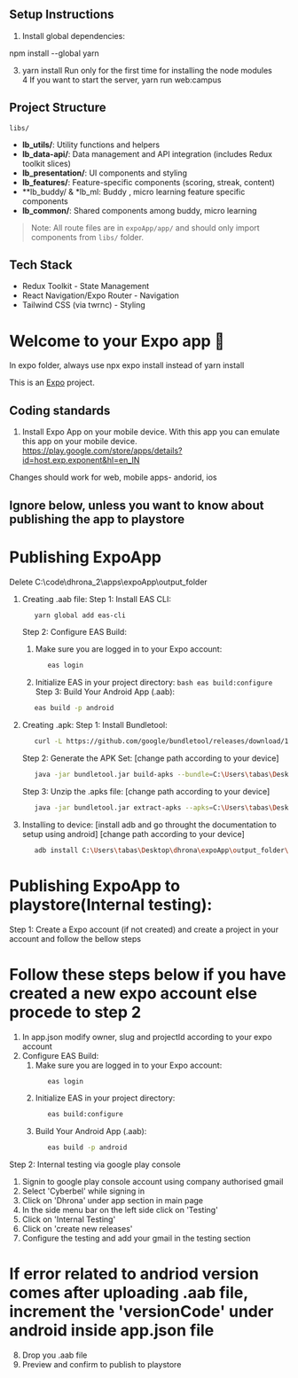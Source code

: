 
## Setup Instructions

1. Install global dependencies:

npm install --global yarn


3. yarn install   Run only for the first time for installing the node modules  
4  If you want to start the server,    yarn run web:campus


## Project Structure
```libs/```
- **lb_utils/**: Utility functions and helpers
- **lb_data-api/**: Data management and API integration (includes Redux toolkit slices) 
- **lb_presentation/**: UI components and styling
- **lb_features/**: Feature-specific components (scoring, streak, content)
- **lb_buddy/ & *lb_ml: Buddy ,  micro learning feature specific components
- **lb_common/**: Shared components among buddy, micro learning


> Note: All route files are in `expoApp/app/` and should only import components from `libs/` folder.

## Tech Stack
- Redux Toolkit - State Management
- React Navigation/Expo Router - Navigation
- Tailwind CSS (via twrnc) - Styling

# Welcome to your Expo app 👋

In expo folder, always use npx expo install instead of yarn install

This is an [Expo](https://expo.dev) project.

## Coding standards
1. Install Expo App on your mobile device. With this app you can emulate this app on your mobile device.
   https://play.google.com/store/apps/details?id=host.exp.exponent&hl=en_IN

Changes should work for web, mobile apps- andorid, ios





## Ignore below, unless you want to know about publishing the app to playstore
# Publishing ExpoApp

Delete C:\code\dhrona_2\apps\expoApp\output_folder

1. Creating .aab file:
   Step 1: Install EAS CLI:

   ```bash
      yarn global add eas-cli
   ```

   Step 2: Configure EAS Build:

   1. Make sure you are logged in to your Expo account:
      ```bash
         eas login
      ```
   2. Initialize EAS in your project directory:
      `bash
         eas build:configure
      `
      Step 3: Build Your Android App (.aab):

   ```bash
      eas build -p android
   ```

2. Creating .apk:
   Step 1: Install Bundletool:

   ```bash
      curl -L https://github.com/google/bundletool/releases/download/1.8.2/bundletool-all-1.8.2.jar -o bundletool.jar
   ```

   Step 2: Generate the APK Set:
   [change path according to your device]

   ```bash
      java -jar bundletool.jar build-apks --bundle=C:\Users\tabas\Desktop\dhrona\expoApp\build\application-e821b01a-3a3b-4281-a324-be0f37b691e2.aab --output=C:\Users\tabas\Desktop\dhrona\expoApp\output.apks --mode=universal
   ```

   Step 3: Unzip the .apks file:
   [change path according to your device]

   ```bash
      java -jar bundletool.jar extract-apks --apks=C:\Users\tabas\Desktop\dhrona\expoApp\output.apks --output-dir=C:\Users\tabas\Desktop\dhrona\expoApp\output_folder --device-spec=device-spec.json
   ```

3. Installing to device:
   [install adb and go throught the documentation to setup using android]
   [change path according to your device]
   ```bash
      adb install C:\Users\tabas\Desktop\dhrona\expoApp\output_folder\universal.apk
   ```

# Publishing ExpoApp to playstore(Internal testing):

Step 1: Create a Expo account (if not created) and create a project in your account and follow the bellow steps

# Follow these steps below if you have created a new expo account else procede to step 2

1.  In app.json modify owner, slug and projectId according to your expo account
2.  Configure EAS Build:
    1. Make sure you are logged in to your Expo account:
       ```bash
          eas login
       ```
    2. Initialize EAS in your project directory:
       ```bash
          eas build:configure
       ```
    3. Build Your Android App (.aab):
       ```bash
          eas build -p android
       ```

Step 2: Internal testing via google play console

1.  Signin to google play console account using company authorised gmail
2.  Select 'Cyberbel' while signing in
3.  Click on 'Dhrona' under app section in main page
4.  In the side menu bar on the left side click on 'Testing'
5.  Click on 'Internal Testing'
6.  Click on 'create new releases'
7.  Configure the testing and add your gmail in the testing section

# If error related to andriod version comes after uploading .aab file, increment the 'versionCode' under android inside app.json file

8.  Drop you .aab file
9.  Preview and confirm to publish to playstore
